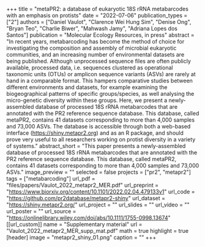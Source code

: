 +++
title = "metaPR2: a database of eukaryotic 18S rRNA metabarcodes with an emphasis on protists"
date = "2022-07-06"
publication_types = ["2"]
authors = ["Daniel Vaulot", "Clarence Wei Hung Sim", "Denise Ong", "Bryan Teo", "Charlie Biwer", "Mahwash Jamy", "Adriana Lopes dos Santos"]
publication = "Molecular Ecology Resources, in press"
abstract = "In recent years, metabarcoding has become the method of choice for investigating the composition and assembly of microbial eukaryotic communities, and an increasing number of environmental datasets are being published. Although unprocessed sequence files are often publicly available, processed data, i.e. sequences clustered as operational taxonomic units (OTUs) or amplicon sequence variants (ASVs) are rarely at hand in a comparable format. This hampers comparative studies between different environments and datasets, for example examining the biogeographical patterns of specific groups/species, as well analysing the micro-genetic diversity within these groups. Here, we present a newly-assembled database of processed 18S rRNA metabarcodes that are annotated with the PR2 reference sequence database. This database, called metaPR2, contains 41 datasets corresponding to more than 4,000 samples and 73,000 ASVs. The database is accessible through both a web-based interface (https://shiny.metapr2.org) and as an R package, and should prove very useful to all researchers working on protist diversity in a variety of systems."
abstract_short = "This paper presents a newly-assembled database of processed 18S rRNA metabarcodes that are annotated with the PR2 reference sequence database. This database, called metaPR2, contains 41 datasets corresponding to more than 4,000 samples and 73,000 ASVs."
image_preview = ""
selected = false
projects = ["pr2", "metapr2"]
tags = ["metabarcoding"]
url_pdf = "files/papers/Vaulot_2022_metapr2_MER.pdf"
url_preprint = "https://www.biorxiv.org/content/10.1101/2022.02.04.479133v1"
url_code = "https://github.com/pr2database/metapr2-shiny"
url_dataset = "https://shiny.metapr2.org/"
url_project = ""
url_slides = ""
url_video = ""
url_poster = ""
url_source = "https://onlinelibrary.wiley.com/doi/abs/10.1111/1755-0998.13674"
[[url_custom]]
    name = "Supplementary material"
    url = "Vaulot_2022_metapr2_MER_supp_mat.pdf"
math = true
highlight = true
[header]
image = "metapr2_shiny_01.png"
caption = ""
+++
